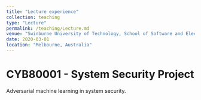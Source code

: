 ```yaml
---
title: "Lecture experience"
collection: teaching
type: "Lecture"
permalink: /teaching/Lecture.md
venue: "Swinburne University of Technology, School of Software and Electrical Engineering"
date: 2020-03-01
location: "Melbourne, Australia"
---
```


CYB80001 - System Security Project
======
Adversarial machine learning in system security.
